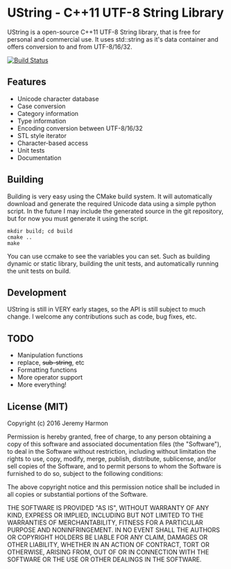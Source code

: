 UString - C++11 UTF-8 String Library
====================================
UString is a open-source C++11 UTF-8 String library, that is free for personal and commercial use. It uses std::string as it's data container and offers conversion to and from UTF-8/16/32.

[![Build Status](https://travis-ci.org/zordtk/ustring.svg?branch=master)](https://travis-ci.org/zordtk/ustring)

## Features ##
 * Unicode character database
  * Case conversion
  * Category information
  * Type information
 * Encoding conversion between UTF-8/16/32
 * STL style iterator
 * Character-based access
 * Unit tests
 * Documentation
 
## Building ##
Building is very easy using the CMake build system. It will automatically download and generate the required Unicode data using a simple python script. In the future I may include the generated source in the git repository, but for now you must generate it using the script.
```
mkdir build; cd build
cmake ..
make
```
You can use ccmake to see the variables you can set. Such as building dynamic or static library, building the unit tests, and automatically running the unit tests on build.

## Development ##
UString is still in VERY early stages, so the API is still subject to much change. I welcome any contributions such as code, bug fixes, etc.

## TODO ##
 * Manipulation functions
  * replace, ~~sub-string~~, etc
 * Formatting functions
 * More operator support
 * More everything!

## License (MIT) ##
Copyright (c) 2016 Jeremy Harmon

Permission is hereby granted, free of charge, to any person obtaining a copy of this software and associated documentation files (the "Software"), to deal in the Software without restriction, including without limitation the rights to use, copy, modify, merge, publish, distribute, sublicense, and/or sell copies of the Software, and to permit persons to whom the Software is furnished to do so, subject to the following conditions:

The above copyright notice and this permission notice shall be included in all copies or substantial portions of the Software.

THE SOFTWARE IS PROVIDED "AS IS", WITHOUT WARRANTY OF ANY KIND, EXPRESS OR IMPLIED, INCLUDING BUT NOT LIMITED TO THE WARRANTIES OF MERCHANTABILITY, FITNESS FOR A PARTICULAR PURPOSE AND NONINFRINGEMENT. IN NO EVENT SHALL THE AUTHORS OR COPYRIGHT HOLDERS BE LIABLE FOR ANY CLAIM, DAMAGES OR OTHER LIABILITY, WHETHER IN AN ACTION OF CONTRACT, TORT OR OTHERWISE, ARISING FROM, OUT OF OR IN CONNECTION WITH THE SOFTWARE OR THE USE OR OTHER DEALINGS IN THE SOFTWARE.
